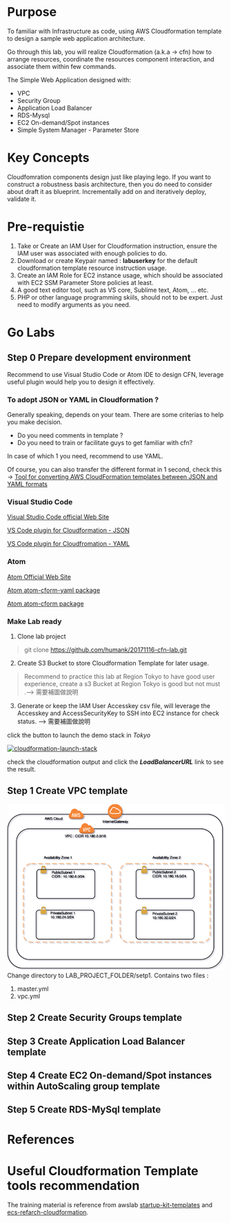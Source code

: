 # Purpose
To familiar with Infrastructure as code, using AWS Cloudformation template to design a sample web application architecture.

Go through this lab, you will realize Cloudformation (a.k.a -> cfn) how to arrange resources, coordinate the resources component interaction, and associate them within few commands.

The Simple Web Application designed with: 

* VPC
* Security Group
* Application Load Balancer
* RDS-Mysql
* EC2 On-demand/Spot instances
* Simple System Manager - Parameter Store

# Key Concepts

Cloudfomration components design just like playing lego. If you want to construct a robustness basis architecture, then you do need to consider about draft it as blueprint. Incrementally add on and iteratively deploy, validate it.

# Pre-requistie

1. Take or Create an IAM User for Cloudformation instruction, ensure the IAM user was associated with enough policies to do.
2. Download or create Keypair named : **labuserkey** for the default cloudformation template resource instruction usage.
3. Create an IAM Role for EC2 instance usage, which should be associated with EC2 SSM Parameter Store policies at least.
4. A good text editor tool, such as VS core, Sublime text, Atom, ... etc.
5. PHP or other language programming skiils, should not to be expert. Just need to modify arguments as you need.

# Go Labs

## Step 0 Prepare development environment

Recommend to use Visual Studio Code or Atom IDE to design CFN, leverage useful plugin would help you to design it effectively.

### To adopt JSON or YAML in Cloudformation ?

Generally speaking, depends on your team. There are some criterias to help you make decision.

* Do you need comments in template ?
* Do you need to train or facilitate guys to get familiar with cfn?

In case of which 1 you need, recommend to use YAML.

Of course, you can also transfer the different format in 1 second, check this -> 
[Tool for converting AWS CloudFormation templates between JSON and YAML formats](https://github.com/awslabs/aws-cfn-template-flip)

### Visual Studio Code

[Visual Studio Code official Web Site ](https://code.visualstudio.com/)

[VS Code plugin for Cloudformation - JSON](https://marketplace.visualstudio.com/items?itemName=aws-scripting-guy.cform)

[VS Code plugin for Cloudfromation - YAML](https://marketplace.visualstudio.com/items?itemName=DanielThielking.aws-cloudformation-yaml)

### Atom

[Atom Official Web Site](https://atom.io/)

[Atom atom-cform-yaml package](https://atom.io/packages/atom-cform-yaml)

[Atom atom-cform package](https://atom.io/packages/atom-cform)

### Make Lab ready
1. Clone lab project

> git clone https://github.com/humank/20171116-cfn-lab.git

2. Create S3 Bucket to store Cloudformation Template for later usage.

> Recommend to practice this lab at Region Tokyo to have good user experience, create a s3 Bucket at Region Tokyo is good but not must .--> 需要補圖做說明

3. Generate or keep the IAM User Accesskey csv file, will leverage the Accesskey and AccessSecurityKey to SSH into EC2 instance for check status. 
--> 需要補圖做說明


click the button to launch the demo stack in *Tokyo*

[![cloudformation-launch-stack](https://s3.amazonaws.com/cloudformation-examples/cloudformation-launch-stack.png)](https://console.aws.amazon.com/cloudformation/home?region=ap-northeast-1#/stacks/new?stackName=nov-15-go&templateURL=https://s3.us-east-2.amazonaws.com/cnf-stackset-lab-20171116-dlink/master.yml)

check the cloudformation output and click the ***LoadBalancerURL*** link to see the result.



## Step 1 Create VPC template

<img src="images/Step1-VPC.png">
Change directory to LAB_PROJECT_FOLDER/setp1.
Contains two files :

1. master.yml
2. vpc.yml



## Step 2 Create Security Groups template

## Step 3 Create Application Load Balancer template

## Step 4 Create EC2 On-demand/Spot instances within AutoScaling group template

## Step 5 Create RDS-MySql template



# References

# Useful Cloudformation Template tools recommendation

The training material is reference from awslab [startup-kit-templates](https://github.com/awslabs/startup-kit-templates) and [ecs-refarch-cloudformation](https://github.com/awslabs/ecs-refarch-cloudformation).








